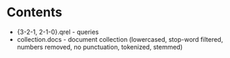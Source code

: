 # Contents

* {3-2-1, 2-1-0}.qrel - queries
* collection.docs     - document collection (lowercased, stop-word filtered, numbers removed, no punctuation, tokenized, stemmed)